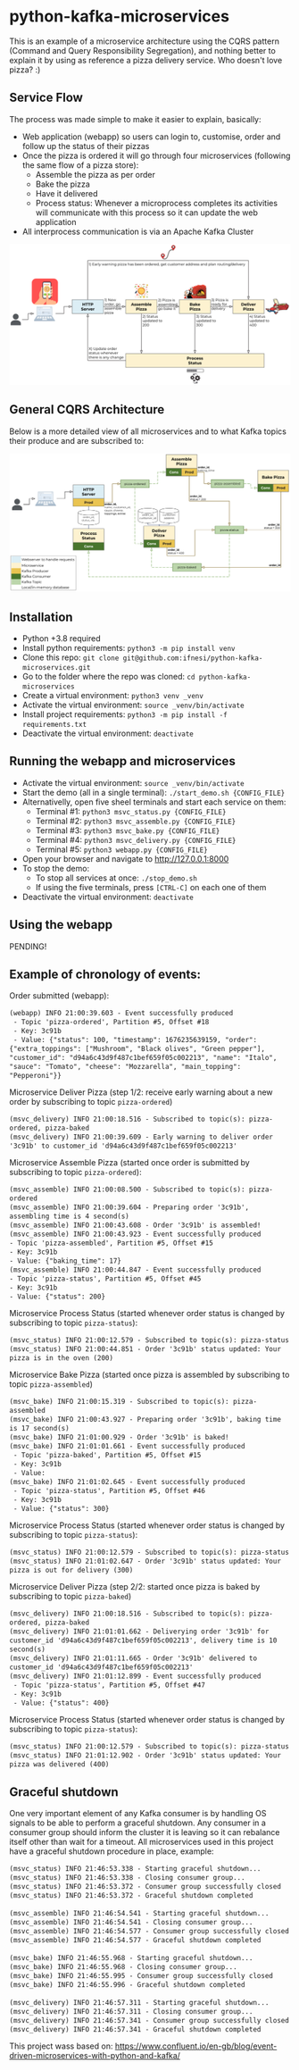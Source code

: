 # python-kafka-microservices
This is an example of a microservice architecture using the CQRS pattern (Command and Query Responsibility Segregation), and nothing better to explain it by using as reference a pizza delivery service. Who doesn't love pizza? :)

## Service Flow
The process was made simple to make it easier to explain, basically:
- Web application (webapp) so users can login to, customise, order and follow up the status of their pizzas
- Once the pizza is ordered it will go through four microservices (following the same flow of a pizza store):
  - Assemble the pizza as per order
  - Bake the pizza
  - Have it delivered
  - Process status: Whenever a microprocess completes its activities will communicate with this process so it can update the web application
- All interprocess communication is via an Apache Kafka Cluster

![image](docs/service_flow.png)

## General CQRS Architecture
Below is a more detailed view of all microservices and to what Kafka topics their produce and are subscribed to:

![image](docs/gen_architecture.png)

## Installation
- Python +3.8 required
- Install python requirements: ```python3 -m pip install venv```
- Clone this repo: ```git clone git@github.com:ifnesi/python-kafka-microservices.git```
- Go to the folder where the repo was cloned: ```cd python-kafka-microservices```
- Create a virtual environment: ```python3 venv _venv```
- Activate the virtual environment: ```source _venv/bin/activate```
- Install project requirements: ```python3 -m pip install -f requirements.txt```
- Deactivate the virtual environment: ```deactivate```

## Running the webapp and microservices
- Activate the virtual environment: ```source _venv/bin/activate```
- Start the demo (all in a single terminal): ```./start_demo.sh {CONFIG_FILE}```
- Alternativelly, open five sheel terminals and start each service on them:
  - Terminal #1: ```python3 msvc_status.py {CONFIG_FILE}```
  - Terminal #2: ```python3 msvc_assemble.py {CONFIG_FILE}```
  - Terminal #3: ```python3 msvc_bake.py {CONFIG_FILE}```
  - Terminal #4: ```python3 msvc_delivery.py {CONFIG_FILE}```
  - Terminal #5: ```python3 webapp.py {CONFIG_FILE}```
- Open your browser and navigate to http://127.0.0.1:8000
- To stop the demo:
  - To stop all services at once: ```./stop_demo.sh```
  - If using the five terminals, press ```[CTRL-C]``` on each one of them
- Deactivate the virtual environment: ```deactivate```

## Using the webapp
PENDING!

## Example of chronology of events:
Order submitted (webapp):
```
(webapp) INFO 21:00:39.603 - Event successfully produced
 - Topic 'pizza-ordered', Partition #5, Offset #18
 - Key: 3c91b
 - Value: {"status": 100, "timestamp": 1676235639159, "order": {"extra_toppings": ["Mushroom", "Black olives", "Green pepper"], "customer_id": "d94a6c43d9f487c1bef659f05c002213", "name": "Italo", "sauce": "Tomato", "cheese": "Mozzarella", "main_topping": "Pepperoni"}}
 ```

Microservice Deliver Pizza (step 1/2: receive early warning about a new order by subscribing to topic ```pizza-ordered```)
```
(msvc_delivery) INFO 21:00:18.516 - Subscribed to topic(s): pizza-ordered, pizza-baked
(msvc_delivery) INFO 21:00:39.609 - Early warning to deliver order '3c91b' to customer_id 'd94a6c43d9f487c1bef659f05c002213'
```

 Microservice Assemble Pizza (started once order is submitted by subscribing to topic ```pizza-ordered```):
 ```
(msvc_assemble) INFO 21:00:08.500 - Subscribed to topic(s): pizza-ordered
(msvc_assemble) INFO 21:00:39.604 - Preparing order '3c91b', assembling time is 4 second(s)
(msvc_assemble) INFO 21:00:43.608 - Order '3c91b' is assembled!
(msvc_assemble) INFO 21:00:43.923 - Event successfully produced
 - Topic 'pizza-assembled', Partition #5, Offset #15
 - Key: 3c91b
 - Value: {"baking_time": 17}
(msvc_assemble) INFO 21:00:44.847 - Event successfully produced
 - Topic 'pizza-status', Partition #5, Offset #45
 - Key: 3c91b
 - Value: {"status": 200}
 ```

 Microservice Process Status (started whenever order status is changed by subscribing to topic ```pizza-status```):
 ```
(msvc_status) INFO 21:00:12.579 - Subscribed to topic(s): pizza-status
(msvc_status) INFO 21:00:44.851 - Order '3c91b' status updated: Your pizza is in the oven (200)
 ```

Microservice Bake Pizza (started once pizza is assembled by subscribing to topic ```pizza-assembled```)
```
(msvc_bake) INFO 21:00:15.319 - Subscribed to topic(s): pizza-assembled
(msvc_bake) INFO 21:00:43.927 - Preparing order '3c91b', baking time is 17 second(s)
(msvc_bake) INFO 21:01:00.929 - Order '3c91b' is baked!
(msvc_bake) INFO 21:01:01.661 - Event successfully produced
 - Topic 'pizza-baked', Partition #5, Offset #15
 - Key: 3c91b
 - Value:
(msvc_bake) INFO 21:01:02.645 - Event successfully produced
 - Topic 'pizza-status', Partition #5, Offset #46
 - Key: 3c91b
 - Value: {"status": 300}
```

Microservice Process Status (started whenever order status is changed by subscribing to topic ```pizza-status```):
```
(msvc_status) INFO 21:00:12.579 - Subscribed to topic(s): pizza-status
(msvc_status) INFO 21:01:02.647 - Order '3c91b' status updated: Your pizza is out for delivery (300)
 ```

Microservice Deliver Pizza (step 2/2: started once pizza is baked by subscribing to topic ```pizza-baked```)
```
(msvc_delivery) INFO 21:00:18.516 - Subscribed to topic(s): pizza-ordered, pizza-baked
(msvc_delivery) INFO 21:01:01.662 - Deliverying order '3c91b' for customer_id 'd94a6c43d9f487c1bef659f05c002213', delivery time is 10 second(s)
(msvc_delivery) INFO 21:01:11.665 - Order '3c91b' delivered to customer_id 'd94a6c43d9f487c1bef659f05c002213'
(msvc_delivery) INFO 21:01:12.899 - Event successfully produced
 - Topic 'pizza-status', Partition #5, Offset #47
 - Key: 3c91b
 - Value: {"status": 400}
```

Microservice Process Status (started whenever order status is changed by subscribing to topic ```pizza-status```):
```
(msvc_status) INFO 21:00:12.579 - Subscribed to topic(s): pizza-status
(msvc_status) INFO 21:01:12.902 - Order '3c91b' status updated: Your pizza was delivered (400)
 ```

## Graceful shutdown
One very important element of any Kafka consumer is by handling OS signals to be able to perform a graceful shutdown. Any consumer in a consumer group should inform the cluster it is leaving so it can rebalance itself other than wait for a timeout. All microservices used in this project have a graceful shutdown procedure in place, example:

```
(msvc_status) INFO 21:46:53.338 - Starting graceful shutdown...
(msvc_status) INFO 21:46:53.338 - Closing consumer group...
(msvc_status) INFO 21:46:53.372 - Consumer group successfully closed
(msvc_status) INFO 21:46:53.372 - Graceful shutdown completed

(msvc_assemble) INFO 21:46:54.541 - Starting graceful shutdown...
(msvc_assemble) INFO 21:46:54.541 - Closing consumer group...
(msvc_assemble) INFO 21:46:54.577 - Consumer group successfully closed
(msvc_assemble) INFO 21:46:54.577 - Graceful shutdown completed

(msvc_bake) INFO 21:46:55.968 - Starting graceful shutdown...
(msvc_bake) INFO 21:46:55.968 - Closing consumer group...
(msvc_bake) INFO 21:46:55.995 - Consumer group successfully closed
(msvc_bake) INFO 21:46:55.996 - Graceful shutdown completed

(msvc_delivery) INFO 21:46:57.311 - Starting graceful shutdown...
(msvc_delivery) INFO 21:46:57.311 - Closing consumer group...
(msvc_delivery) INFO 21:46:57.341 - Consumer group successfully closed
(msvc_delivery) INFO 21:46:57.341 - Graceful shutdown completed
```

This project wass based on: https://www.confluent.io/en-gb/blog/event-driven-microservices-with-python-and-kafka/